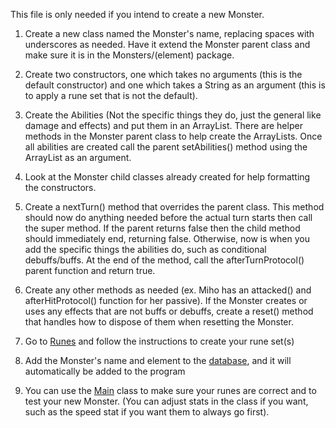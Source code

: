 This file is only needed if you intend to create a new Monster.

1. Create a new class named the Monster's name, replacing spaces with underscores as needed.
   Have it extend the Monster parent class and make sure it is in the Monsters/(element) package.


2. Create two constructors, one which takes no arguments (this is the default constructor) and one which takes a
   String as an argument (this is to apply a rune set that is not the default).


3. Create the Abilities (Not the specific things they do, just the general like damage and effects) and put them in an ArrayList<Ability>.
   There are helper methods in the Monster parent class to help create the ArrayLists.
   Once all abilities are created call the parent setAbilities() method using the ArrayList<Ability> as an argument.


4. Look at the Monster child classes already created for help formatting the constructors.


5. Create a nextTurn() method that overrides the parent class.
   This method should now do anything needed before the actual turn starts then call the super method.
   If the parent returns false then the child method should immediately end, returning false.
   Otherwise, now is when you add the specific things the abilities do, such as conditional debuffs/buffs. At the end of the method, call the afterTurnProtocol() parent 
   function and return true.


6. Create any other methods as needed (ex. Miho has an attacked() and afterHitProtocol() function for her passive).
   If the Monster creates or uses any effects that are not buffs or debuffs, create a reset() method that handles how to dispose of them when resetting the Monster.


7. Go to [Runes](src/GUI/Runes.java) and follow the instructions to create your rune set(s)


8. Add the Monster's name and element to the [database](src/Monsters/Monster%20database.csv), and it will automatically be added to the program


9. You can use the [Main](src/Game/Main.java) class to make sure your runes are correct and to test your new Monster.
   (You can adjust stats in the class if you want, such as the speed stat if you want them to always go first).